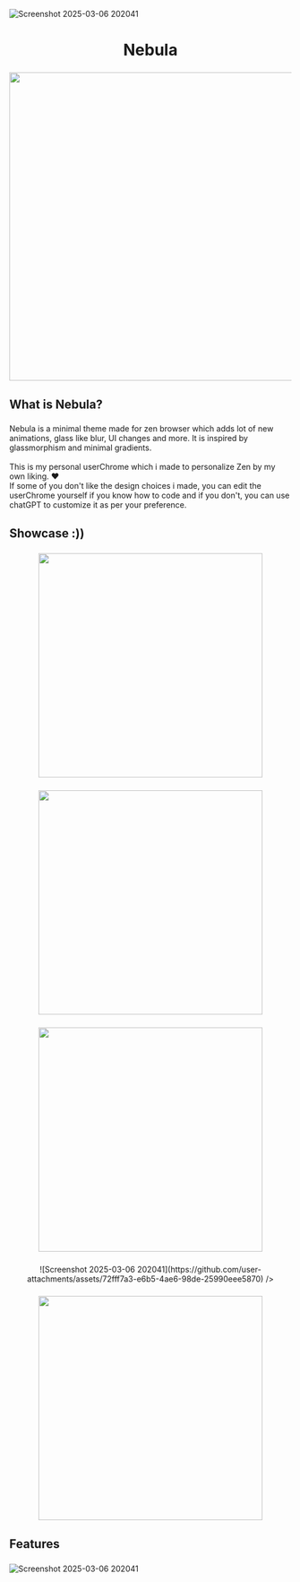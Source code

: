 ![Screenshot 2025-03-06 202041](https://github.com/user-attachments/assets/79761e2e-6d9f-44e6-aae5-a2923d34af4a)<h1 align="center">Nebula</h1>

###

<div align="center">
  <img height="550" src="https://i.ibb.co/ZRFXDBW2/Screenshot-2025-03-06-195221.png"  />
</div>

###

<h2 align="left">What is Nebula?</h2>

###

<p align="left">Nebula is a minimal theme made for zen browser which adds lot of new animations, glass like blur, UI changes and more. It is inspired by glassmorphism and minimal gradients.<br><br>This is my personal userChrome which i made to personalize Zen by my own liking. ❤️<br>If some of you don't like the design choices i made, you can edit the userChrome yourself if you know how to code and if you don't, you can use chatGPT to customize it as per your preference.</p>

###

<h2 align="left">Showcase :))</h2>

###

<div align="center">
  <img height="400" src="https://i.ibb.co/jvVnVDcq/Screenshot-2025-03-06-202211.png"  />
</div>

###

<div align="center">
  <img height="400" src="https://i.ibb.co/fV2WQbM2/Screenshot-2025-03-06-202004.png"  />
</div>

###

<div align="center">
  <img height="400" src="https://i.ibb.co/5X6BHGXT/Screenshot-2025-03-06-202154.png"  />
</div>

###

<div align="center">
  ![Screenshot 2025-03-06 202041](https://github.com/user-attachments/assets/72fff7a3-e6b5-4ae6-98de-25990eee5870)
  />
</div>

###

<div align="center">
  <img height="400" src="https://i.ibb.co/MDrCX4n5/Screenshot-2025-03-06-202115.png"  />
</div>

###

<h2 align="left">Features</h2>

###

![Screenshot 2025-03-06 202041](https://github.com/user-attachments/assets/72fff7a3-e6b5-4ae6-98de-25990eee5870)
